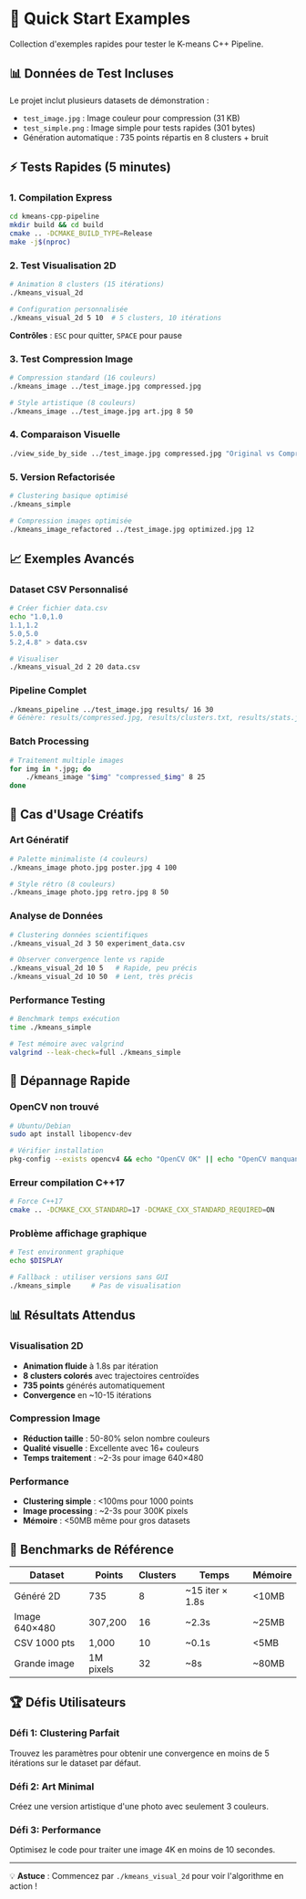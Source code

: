 # 🚀 Quick Start Examples

Collection d'exemples rapides pour tester le K-means C++ Pipeline.

## 📊 Données de Test Incluses

Le projet inclut plusieurs datasets de démonstration :

- `test_image.jpg` : Image couleur pour compression (31 KB)
- `test_simple.png` : Image simple pour tests rapides (301 bytes)
- Génération automatique : 735 points répartis en 8 clusters + bruit

## ⚡ Tests Rapides (5 minutes)

### 1. Compilation Express
```bash
cd kmeans-cpp-pipeline
mkdir build && cd build
cmake .. -DCMAKE_BUILD_TYPE=Release
make -j$(nproc)
```

### 2. Test Visualisation 2D 
```bash
# Animation 8 clusters (15 itérations)
./kmeans_visual_2d

# Configuration personnalisée
./kmeans_visual_2d 5 10  # 5 clusters, 10 itérations
```

**Contrôles** : `ESC` pour quitter, `SPACE` pour pause

### 3. Test Compression Image
```bash
# Compression standard (16 couleurs)
./kmeans_image ../test_image.jpg compressed.jpg

# Style artistique (8 couleurs)
./kmeans_image ../test_image.jpg art.jpg 8 50
```

### 4. Comparaison Visuelle
```bash
./view_side_by_side ../test_image.jpg compressed.jpg "Original vs Compressed"
```

### 5. Version Refactorisée
```bash
# Clustering basique optimisé
./kmeans_simple

# Compression images optimisée  
./kmeans_image_refactored ../test_image.jpg optimized.jpg 12
```

## 📈 Exemples Avancés

### Dataset CSV Personnalisé
```bash
# Créer fichier data.csv
echo "1.0,1.0
1.1,1.2
5.0,5.0
5.2,4.8" > data.csv

# Visualiser
./kmeans_visual_2d 2 20 data.csv
```

### Pipeline Complet
```bash
./kmeans_pipeline ../test_image.jpg results/ 16 30
# Génère: results/compressed.jpg, results/clusters.txt, results/stats.json
```

### Batch Processing
```bash
# Traitement multiple images
for img in *.jpg; do
    ./kmeans_image "$img" "compressed_$img" 8 25
done
```

## 🎨 Cas d'Usage Créatifs

### Art Génératif
```bash
# Palette minimaliste (4 couleurs)
./kmeans_image photo.jpg poster.jpg 4 100

# Style rétro (8 couleurs)  
./kmeans_image photo.jpg retro.jpg 8 50
```

### Analyse de Données
```bash
# Clustering données scientifiques
./kmeans_visual_2d 3 50 experiment_data.csv

# Observer convergence lente vs rapide
./kmeans_visual_2d 10 5   # Rapide, peu précis
./kmeans_visual_2d 10 50  # Lent, très précis
```

### Performance Testing
```bash
# Benchmark temps exécution
time ./kmeans_simple

# Test mémoire avec valgrind
valgrind --leak-check=full ./kmeans_simple
```

## 🐛 Dépannage Rapide

### OpenCV non trouvé
```bash
# Ubuntu/Debian
sudo apt install libopencv-dev

# Vérifier installation
pkg-config --exists opencv4 && echo "OpenCV OK" || echo "OpenCV manquant"
```

### Erreur compilation C++17
```bash
# Force C++17
cmake .. -DCMAKE_CXX_STANDARD=17 -DCMAKE_CXX_STANDARD_REQUIRED=ON
```

### Problème affichage graphique
```bash
# Test environment graphique
echo $DISPLAY

# Fallback : utiliser versions sans GUI
./kmeans_simple     # Pas de visualisation
```

## 📊 Résultats Attendus

### Visualisation 2D
- **Animation fluide** à 1.8s par itération
- **8 clusters colorés** avec trajectoires centroïdes
- **735 points** générés automatiquement
- **Convergence** en ~10-15 itérations

### Compression Image
- **Réduction taille** : 50-80% selon nombre couleurs
- **Qualité visuelle** : Excellente avec 16+ couleurs
- **Temps traitement** : ~2-3s pour image 640×480

### Performance
- **Clustering simple** : <100ms pour 1000 points
- **Image processing** : ~2-3s pour 300K pixels
- **Mémoire** : <50MB même pour gros datasets

## 🎯 Benchmarks de Référence

| Dataset | Points | Clusters | Temps | Mémoire |
|---------|--------|----------|-------|---------|
| Généré 2D | 735 | 8 | ~15 iter × 1.8s | <10MB |
| Image 640×480 | 307,200 | 16 | ~2.3s | ~25MB |
| CSV 1000 pts | 1,000 | 10 | ~0.1s | <5MB |
| Grande image | 1M pixels | 32 | ~8s | ~80MB |

## 🏆 Défis Utilisateurs

### Défi 1: Clustering Parfait
Trouvez les paramètres pour obtenir une convergence en moins de 5 itérations sur le dataset par défaut.

### Défi 2: Art Minimal  
Créez une version artistique d'une photo avec seulement 3 couleurs.

### Défi 3: Performance
Optimisez le code pour traiter une image 4K en moins de 10 secondes.

---

💡 **Astuce** : Commencez par `./kmeans_visual_2d` pour voir l'algorithme en action !

